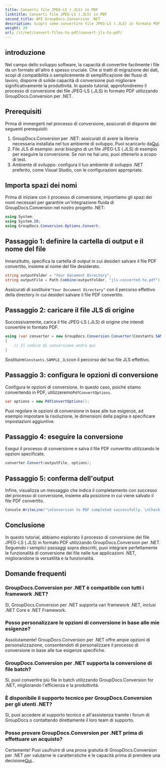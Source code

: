 ```yaml
---
title: Converti file JPEG-LS (.JLS) in PDF
linktitle: Converti file JPEG-LS (.JLS) in PDF
second_title: API GroupDocs.Conversion .NET
description: Scopri come convertire file JPEG-LS (.JLS) in formato PDF senza sforzo utilizzando GroupDocs.Conversion per .NET. Migliora le tue capacità di conversione dei file.
weight: 29
url: /it/net/convert-files-to-pdf/convert-jls-to-pdf/
---
```

## introduzione
Nel campo dello sviluppo software, la capacità di convertire facilmente i file da un formato all'altro è spesso cruciale. Che si tratti di migrazione dei dati, scopi di compatibilità o semplicemente di semplificazione dei flussi di lavoro, disporre di solide capacità di conversione può migliorare significativamente la produttività. In questo tutorial, approfondiremo il processo di conversione dei file JPEG-LS (.JLS) in formato PDF utilizzando GroupDocs.Conversion per .NET.
## Prerequisiti
Prima di immergerti nel processo di conversione, assicurati di disporre dei seguenti prerequisiti:
1. GroupDocs.Conversion per .NET: assicurati di avere la libreria necessaria installata nel tuo ambiente di sviluppo. Puoi scaricarlo da[Qui](https://releases.groupdocs.com/conversion/net/).
2. File JLS di esempio: avrai bisogno di un file JPEG-LS (.JLS) di esempio per eseguire la conversione. Se non ne hai uno, puoi ottenerlo a scopo di test.
3. Ambiente di sviluppo: configura il tuo ambiente di sviluppo .NET preferito, come Visual Studio, con le configurazioni appropriate.

## Importa spazi dei nomi
Prima di iniziare con il processo di conversione, importiamo gli spazi dei nomi necessari per garantire un'integrazione fluida di GroupDocs.Conversion nel nostro progetto .NET:
```csharp
using System;
using System.IO;
using GroupDocs.Conversion.Options.Convert;
```

## Passaggio 1: definire la cartella di output e il nome del file
Innanzitutto, specifica la cartella di output in cui desideri salvare il file PDF convertito, insieme al nome del file desiderato.
```csharp
string outputFolder = "Your Document Directory";
string outputFile = Path.Combine(outputFolder, "jls-converted-to.pdf");
```
 Assicurati di sostituire`"Your Document Directory"` con il percorso effettivo della directory in cui desideri salvare il file PDF convertito.
## Passaggio 2: caricare il file JLS di origine
Successivamente, carica il file JPEG-LS (.JLS) di origine che intendi convertire in formato PDF.
```csharp
using (var converter = new GroupDocs.Conversion.Converter(Constants.SAMPLE_JLS))
{
    // Il codice di conversione andrà qui
}
```
 Sostituire`Constants.SAMPLE_JLS`con il percorso del tuo file JLS effettivo.
## Passaggio 3: configura le opzioni di conversione
 Configura le opzioni di conversione. In questo caso, poiché stiamo convertendo in PDF, utilizzeremo`PdfConvertOptions`.
```csharp
var options = new PdfConvertOptions();
```
Puoi regolare le opzioni di conversione in base alle tue esigenze, ad esempio impostare la risoluzione, le dimensioni della pagina o specificare impostazioni aggiuntive.
## Passaggio 4: eseguire la conversione
Esegui il processo di conversione e salva il file PDF convertito utilizzando le opzioni specificate.
```csharp
converter.Convert(outputFile, options);
```
## Passaggio 5: conferma dell'output
Infine, visualizza un messaggio che indica il completamento con successo del processo di conversione, insieme alla posizione in cui viene salvato il file PDF convertito.
```csharp
Console.WriteLine("\nConversion to PDF completed successfully. \nCheck output in {0}", outputFolder);
```

## Conclusione
In questo tutorial, abbiamo esplorato il processo di conversione dei file JPEG-LS (.JLS) in formato PDF utilizzando GroupDocs.Conversion per .NET. Seguendo i semplici passaggi sopra descritti, puoi integrare perfettamente le funzionalità di conversione dei file nelle tue applicazioni .NET, migliorandone la versatilità e la funzionalità.
## Domande frequenti
### GroupDocs.Conversion per .NET è compatibile con tutti i framework .NET?
Sì, GroupDocs.Conversion per .NET supporta vari framework .NET, inclusi .NET Core e .NET Framework.
### Posso personalizzare le opzioni di conversione in base alle mie esigenze?
Assolutamente! GroupDocs.Conversion per .NET offre ampie opzioni di personalizzazione, consentendoti di personalizzare il processo di conversione in base alle tue esigenze specifiche.
### GroupDocs.Conversion per .NET supporta la conversione di file batch?
Sì, puoi convertire più file in batch utilizzando GroupDocs.Conversion for .NET, migliorando l'efficienza e la produttività.
### È disponibile il supporto tecnico per GroupDocs.Conversion per gli utenti .NET?
Sì, puoi accedere al supporto tecnico e all'assistenza tramite i forum di GroupDocs o contattando direttamente il loro team di supporto.
### Posso provare GroupDocs.Conversion per .NET prima di effettuare un acquisto?
 Certamente! Puoi usufruire di una prova gratuita di GroupDocs.Conversion per .NET per valutarne le caratteristiche e le capacità prima di prendere una decisione[Qui](https://releases.groupdocs.com/conversion/net/)..